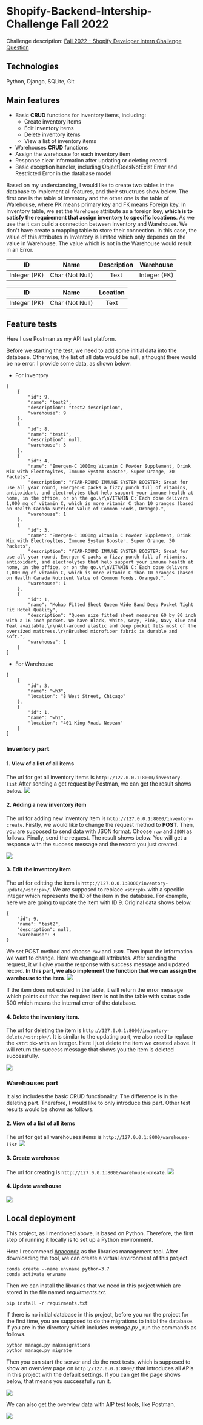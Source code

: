 # Shopify-Backend-Intership-Challenge Fall 2022

Challenge description: [Fall 2022 - Shopify Developer Intern Challenge Question](https://docs.google.com/document/d/1PoxpoaJymXmFB3iCMhGL6js-ibht7GO_DkCF2elCySU/edit#heading=h.n7bww7g70ipk)


## Technologies
Python, Django, SQLite, Git


## Main features
- Basic **CRUD** functions for inventory items, including:
    - Create inventory items
    - Edit inventory items
    - Delete inventory items
    - View a list of inventory items
- Warehouses **CRUD** functions
- Assign the warehouse for each inventory item
- Response clear information after updating or deleting record
- Basic exception handler, including ObjectDoesNotExist Error and Restricted Error in the database model

Based on my understanding, I would like to create two tables in the database to implement all features, and their structrues show below. The first one is the table of Inventory and the other one is the table of Warehouse, where PK means primary key and FK means Foreign key. In Inventory table, we set the `Warehouse` attribute as a foreign key, **which is to satisfy the requirement that assign inventory to specific locations**. As we use the it can build a connection between Inventory and Warehouse. We don't have create a mapping table to store their connection. In this case, the value of this attributes in Inventory is limited which only depends on the value in Warehouse. The value which is not in the Warehouse would result in an Error.

| ID | Name | Description | Warehouse |
| :----: | :----:  | :----:  | :----:  |
| Integer (PK) | Char (Not Null) | Text | Integer (FK) |

| ID | Name | Location | 
| :----: | :----:  | :----:  | 
| Integer (PK) | Char (Not Null) | Text | 


## Feature tests
Here I use Postman as my API test platform.

Before we starting the test, we need to add some initial data into the database. Otherwise, the list of all data would be null, althought there would be no error. I provide some data, as shown below.
- For Inventory
```
[
    {
        "id": 9,
        "name": "test2",
        "description": "test2 description",
        "warehouse": 9
    },
    {
        "id": 8,
        "name": "test1",
        "description": null,
        "warehouse": 3
    },
    {
        "id": 4,
        "name": "Emergen-C 1000mg Vitamin C Powder Supplement, Drink Mix with Electroyltes, Immune System Booster, Super Orange, 30 Packets",
        "description": "YEAR-ROUND IMMUNE SYSTEM BOOSTER: Great for use all year round, Emergen-C packs a fizzy punch full of vitamins, antioxidant, and electrolytes that help support your immune health at home, in the office, or on the go.\r\nVITAMIN C: Each dose delivers 1,000 mg of vitamin C, which is more vitamin C than 10 oranges (based on Health Canada Nutrient Value of Common Foods, Orange).",
        "warehouse": 1
    },
    {
        "id": 3,
        "name": "Emergen-C 1000mg Vitamin C Powder Supplement, Drink Mix with Electroyltes, Immune System Booster, Super Orange, 30 Packets",
        "description": "YEAR-ROUND IMMUNE SYSTEM BOOSTER: Great for use all year round, Emergen-C packs a fizzy punch full of vitamins, antioxidant, and electrolytes that help support your immune health at home, in the office, or on the go.\r\nVITAMIN C: Each dose delivers 1,000 mg of vitamin C, which is more vitamin C than 10 oranges (based on Health Canada Nutrient Value of Common Foods, Orange).",
        "warehouse": 1
    },
    {
        "id": 1,
        "name": "Mohap Fitted Sheet Queen Wide Band Deep Pocket Tight Fit Hotel Quality",
        "description": "Queen size fitted sheet measures 60 by 80 inch with a 16 inch pocket. We have Black, White, Gray, Pink, Navy Blue and Teal available.\r\nAll-around elastic and deep pocket fits most of the oversized mattress.\r\nBrushed microfiber fabric is durable and soft.",
        "warehouse": 1
    }
]
```
- For Warehouse
```
[
    {
        "id": 3,
        "name": "wh3",
        "location": "8 West Street, Chicago"
    },
    {
        "id": 1,
        "name": "wh1",
        "location": "401 King Road, Nepean"
    }
]
```




### Inventory part
#### 1. View of a list of all items
The url for get all inventory items is `http://127.0.0.1:8000/inventory-list`.After sending a get request by Postman, we can get the result shows below.
![](./imgs/inventory_list.png)

#### 2. Adding a new inventory item
The url for adding new inventory item is `http://127.0.0.1:8000/inventory-create`. Firstly, we would like to change the request method to **POST**. Then, you are supposed to send data with JSON format. Choose `raw` and `JSON` as follows. Finally, send the request. The result shows below. You will get a response with the success message and the record you just created.

![](./imgs/inventory_created.png)

#### 3. Edit the inventory item
The url for editting the item is `http://127.0.0.1:8000/inventory-update/<str:pk>/`. We are supposed to replace `<str:pk>` with a specific integer which represents the ID of the item in the database. For example, here we are going to update the item with ID 9. Original data shows below.
```
{
    "id": 9,
    "name": "test2",
    "description": null,
    "warehouse": 3
}
```
We set POST method and choose `raw` and `JSON`. Then input the information we want to change. Here we change all attributes. After sending the request, it will give you the response with success message and updated record. **In this part, we also implement the function that we can assign the warehouse to the item**.
![](./imgs/inventory_updated_assign_warehouse3to9.png)

If the item does not existed in the table, it will return the error message which points out that the required item is not in the table with status code 500 which means the internal error of the database.


#### 4. Delete the inventory item.
The url for deleting the item is `http://127.0.0.1:8000/inventory-delete/<str:pk>/`. It is similar to the updating part, we also need to replace the `<str:pk>` with an Integer. Here I just delete the item we created above. It will return the success message that shows you the item is deleted successfully.

![](./imgs/inventory_deleted_12.png)

### Warehouses part
It also includes the basic CRUD functionality. The difference is in the deleting part. Therefore, I would like to only introduce this part. Other test results would be shown as follows.
#### 2. View of a list of all items
The url for get all warehouses items is `http://127.0.0.1:8000/warehouse-list`
![](./imgs/warehouses_list.png)
#### 3. Create warehouse
The url for creating is `http://127.0.0.1:8000/warehouse-create`.
![](./imgs/warehouse_create.png)
#### 4. Update warehouse
![](./imgs/wa)

## Local deployment
This project, as I mentioned above, is based on Python. Therefore, the first step of running it locally is to set up a Python environment.

Here I recommend [Anaconda](https://www.anaconda.com/) as the libraries management tool. After downloading the tool, we can create a virtual environment of this project.
```
conda create --name envname python=3.7
conda activate envname
```
Then we can install the libraries that we need in this project which are stored in the file named *requirments.txt*.
```
pip install -r requirments.txt
```
If there is no initial database in this project, before you run the project for the first time, you are supposed to do the migrations to initial the database.
If you are in the directory which includes *manage.py* , run the commands as follows.
```
python manage.py makemigrations
python manage.py migrate
```

Then you can start the server and do the next tests, which is supposed to show an overview page on `http://127.0.0.1:8000/` that introduces all APIs in this project with the default settings. If you can get the page shows below, that means you successfully run it.

![](./imgs/overview.png)

We can also get the overview data with AIP test tools, like Postman.

![](./imgs/overview_postman.png)





